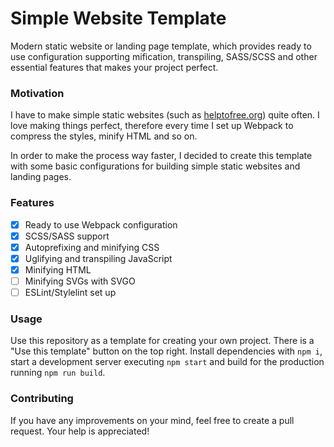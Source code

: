 # Simple Website Template 

Modern static website or landing page template, which provides ready to use configuration supporting mification, transpiling, SASS/SCSS and other essential features that makes your project perfect.

### Motivation

I have to make simple static websites (such as [helptofree.org](https://helptofree.org)) quite often. I love making things perfect, therefore every time I set up Webpack to compress the styles, minify HTML and so on.  
 
In order to make the process way faster, I decided to create this template with some basic configurations for building simple static websites and landing pages.

### Features

- [x] Ready to use Webpack configuration
- [x] SCSS/SASS support
- [x] Autoprefixing and minifying CSS
- [x] Uglifying and transpiling JavaScript
- [x] Minifying HTML
- [ ] Minifying SVGs with SVGO
- [ ] ESLint/Stylelint set up 

### Usage

Use this repository as a template for creating your own project. There is a "Use this template" button on the top right.
Install dependencies with `npm i`, start a development server executing `npm start` and build for the production running `npm run build`.

### Contributing

If you have any improvements on your mind, feel free to create a pull request. Your help is appreciated!